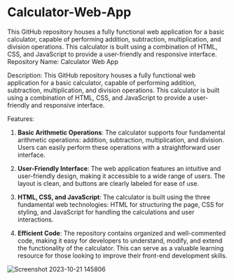 # Calculator-Web-App
This GitHub repository houses a fully functional web application for a basic calculator, capable of performing addition, subtraction, multiplication, and division operations. This calculator is built using a combination of HTML, CSS, and JavaScript to provide a user-friendly and responsive interface.
Repository Name: Calculator Web App

Description:
This GitHub repository houses a fully functional web application for a basic calculator, capable of performing addition, subtraction, multiplication, and division operations. This calculator is built using a combination of HTML, CSS, and JavaScript to provide a user-friendly and responsive interface.

Features:
1. **Basic Arithmetic Operations**: The calculator supports four fundamental arithmetic operations: addition, subtraction, multiplication, and division. Users can easily perform these operations with a straightforward user interface.

2. **User-Friendly Interface**: The web application features an intuitive and user-friendly design, making it accessible to a wide range of users. The layout is clean, and buttons are clearly labeled for ease of use.

3. **HTML, CSS, and JavaScript**: The calculator is built using the three fundamental web technologies: HTML for structuring the page, CSS for styling, and JavaScript for handling the calculations and user interactions.

4. **Efficient Code**: The repository contains organized and well-commented code, making it easy for developers to understand, modify, and extend the functionality of the calculator. This can serve as a valuable learning resource for those looking to improve their front-end development skills.

![Screenshot 2023-10-21 145806](https://github.com/Subhrajyoti2000/Calculator-Web-App/assets/116973289/9b9385c9-65b0-49ae-af9c-99593a01d7c7)
